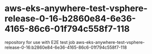 # aws-eks-anywhere-test-vsphere-release-0-16-b2860e84-6e36-4165-86c6-01f794c558f7-118
repository for use with E2E test job aws-eks-anywhere-test-vsphere-release-0-16:b2860e84-6e36-4165-86c6-01f794c558f7-118
